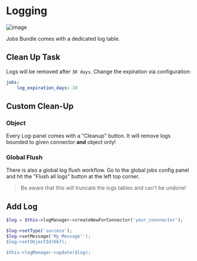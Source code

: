 # Logging

![image](https://user-images.githubusercontent.com/700119/80360297-6aaa6f00-887f-11ea-9ff9-40326eb533b4.png)

Jobs Bundle comes with a dedicated log table.

## Clean Up Task
Logs will be removed after `30 days`. Change the expiration via configuration:
 
```yaml
jobs:
    log_expiration_days: 10
```

## Custom Clean-Up

### Object
Every Log-panel comes with a "Cleanup" button.
It will remove logs bounded to given connector **and** object only!
  
### Global Flush
There is also a global log flush workflow. Go to the global jobs config panel and hit the "Flush all logs"
button at the left top corner.

> Be aware that this will truncate the logs tables and can't be undone!

## Add Log

```php
$log = $this->logManager->createNewForConnector('your_connnector');

$log->setType('success');
$log->setMessage('My Message'');
$log->setObjectId(667);

$this->logManager->update($log);
```